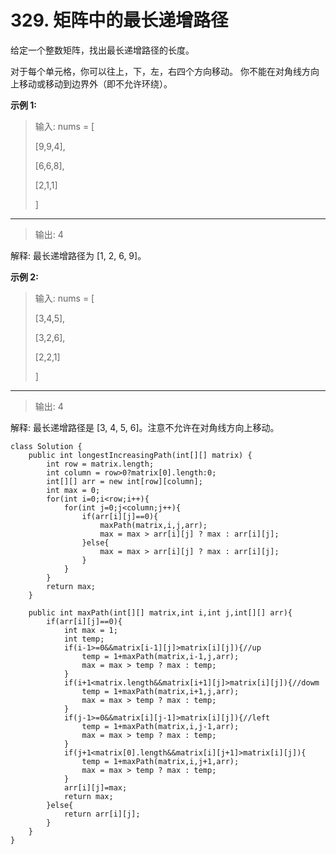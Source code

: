 # 329. 矩阵中的最长递增路径
给定一个整数矩阵，找出最长递增路径的长度。

对于每个单元格，你可以往上，下，左，右四个方向移动。 你不能在对角线方向上移动或移动到边界外（即不允许环绕）。

**示例 1:**



> 输入: nums = [
> 
> [9,9,4],
> 
> [6,6,8],
> 
> [2,1,1]
> 
> ] 


----------


> 输出: 4 


解释: 最长递增路径为 [1, 2, 6, 9]。

**示例 2:**

> 输入: nums = [
> 
> [3,4,5],
> 
> [3,2,6],
> 
> [2,2,1]
> 
> ] 


----------

> 输出: 4 


解释: 最长递增路径是 [3, 4, 5, 6]。注意不允许在对角线方向上移动。

    class Solution {
	    public int longestIncreasingPath(int[][] matrix) {
	        int row = matrix.length;
	        int column = row>0?matrix[0].length:0;
	        int[][] arr = new int[row][column];
	        int max = 0;
	        for(int i=0;i<row;i++){
	            for(int j=0;j<column;j++){
	                if(arr[i][j]==0){
	                    maxPath(matrix,i,j,arr);
	                    max = max > arr[i][j] ? max : arr[i][j];
	                }else{
	                    max = max > arr[i][j] ? max : arr[i][j];
	                }
	            }
	        }
	        return max;
	    }
	
	    public int maxPath(int[][] matrix,int i,int j,int[][] arr){
	        if(arr[i][j]==0){
	            int max = 1;
	            int temp;
	            if(i-1>=0&&matrix[i-1][j]>matrix[i][j]){//up
	                temp = 1+maxPath(matrix,i-1,j,arr);
	                max = max > temp ? max : temp;
	            }
	            if(i+1<matrix.length&&matrix[i+1][j]>matrix[i][j]){//dowm
	                temp = 1+maxPath(matrix,i+1,j,arr);
	                max = max > temp ? max : temp;
	            }
	            if(j-1>=0&&matrix[i][j-1]>matrix[i][j]){//left
	                temp = 1+maxPath(matrix,i,j-1,arr);
	                max = max > temp ? max : temp;
	            }
	            if(j+1<matrix[0].length&&matrix[i][j+1]>matrix[i][j]){
	                temp = 1+maxPath(matrix,i,j+1,arr);
	                max = max > temp ? max : temp;
	            }
	            arr[i][j]=max;
	            return max;
	        }else{
	            return arr[i][j];
	        }
	    }
	}
